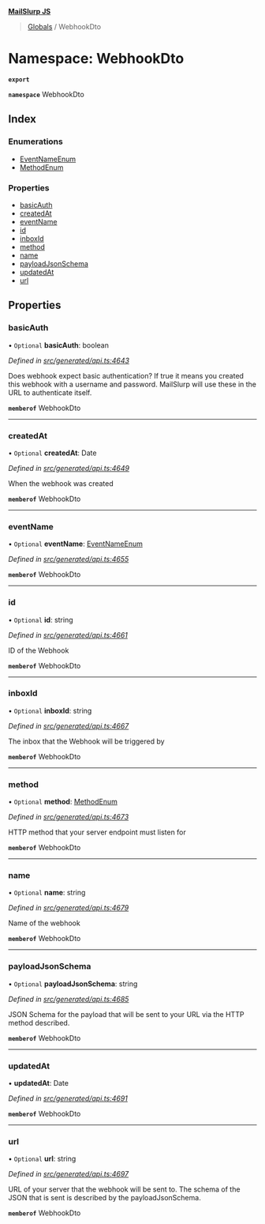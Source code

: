 **[MailSlurp JS](../README.md)**

> [Globals](../README.md) / WebhookDto

# Namespace: WebhookDto

**`export`** 

**`namespace`** WebhookDto

## Index

### Enumerations

* [EventNameEnum](../enums/webhookdto.eventnameenum.md)
* [MethodEnum](../enums/webhookdto.methodenum.md)

### Properties

* [basicAuth](webhookdto.md#basicauth)
* [createdAt](webhookdto.md#createdat)
* [eventName](webhookdto.md#eventname)
* [id](webhookdto.md#id)
* [inboxId](webhookdto.md#inboxid)
* [method](webhookdto.md#method)
* [name](webhookdto.md#name)
* [payloadJsonSchema](webhookdto.md#payloadjsonschema)
* [updatedAt](webhookdto.md#updatedat)
* [url](webhookdto.md#url)

## Properties

### basicAuth

• `Optional` **basicAuth**: boolean

*Defined in [src/generated/api.ts:4643](https://github.com/mailslurp/mailslurp-client/blob/8d5c17f/src/generated/api.ts#L4643)*

Does webhook expect basic authentication? If true it means you created this webhook with a username and password. MailSlurp will use these in the URL to authenticate itself.

**`memberof`** WebhookDto

___

### createdAt

• `Optional` **createdAt**: Date

*Defined in [src/generated/api.ts:4649](https://github.com/mailslurp/mailslurp-client/blob/8d5c17f/src/generated/api.ts#L4649)*

When the webhook was created

**`memberof`** WebhookDto

___

### eventName

• `Optional` **eventName**: [EventNameEnum](../enums/webhookdto.eventnameenum.md)

*Defined in [src/generated/api.ts:4655](https://github.com/mailslurp/mailslurp-client/blob/8d5c17f/src/generated/api.ts#L4655)*

**`memberof`** WebhookDto

___

### id

• `Optional` **id**: string

*Defined in [src/generated/api.ts:4661](https://github.com/mailslurp/mailslurp-client/blob/8d5c17f/src/generated/api.ts#L4661)*

ID of the Webhook

**`memberof`** WebhookDto

___

### inboxId

• `Optional` **inboxId**: string

*Defined in [src/generated/api.ts:4667](https://github.com/mailslurp/mailslurp-client/blob/8d5c17f/src/generated/api.ts#L4667)*

The inbox that the Webhook will be triggered by

**`memberof`** WebhookDto

___

### method

• `Optional` **method**: [MethodEnum](../enums/webhookdto.methodenum.md)

*Defined in [src/generated/api.ts:4673](https://github.com/mailslurp/mailslurp-client/blob/8d5c17f/src/generated/api.ts#L4673)*

HTTP method that your server endpoint must listen for

**`memberof`** WebhookDto

___

### name

• `Optional` **name**: string

*Defined in [src/generated/api.ts:4679](https://github.com/mailslurp/mailslurp-client/blob/8d5c17f/src/generated/api.ts#L4679)*

Name of the webhook

**`memberof`** WebhookDto

___

### payloadJsonSchema

• `Optional` **payloadJsonSchema**: string

*Defined in [src/generated/api.ts:4685](https://github.com/mailslurp/mailslurp-client/blob/8d5c17f/src/generated/api.ts#L4685)*

JSON Schema for the payload that will be sent to your URL via the HTTP method described.

**`memberof`** WebhookDto

___

### updatedAt

•  **updatedAt**: Date

*Defined in [src/generated/api.ts:4691](https://github.com/mailslurp/mailslurp-client/blob/8d5c17f/src/generated/api.ts#L4691)*

**`memberof`** WebhookDto

___

### url

• `Optional` **url**: string

*Defined in [src/generated/api.ts:4697](https://github.com/mailslurp/mailslurp-client/blob/8d5c17f/src/generated/api.ts#L4697)*

URL of your server that the webhook will be sent to. The schema of the JSON that is sent is described by the payloadJsonSchema.

**`memberof`** WebhookDto
